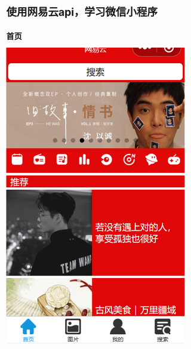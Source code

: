 # 使用网易云api，学习微信小程序

## 首页

![image-20210214231705680](https://github.com/zqy233/wechatApp/blob/main/index.png)

